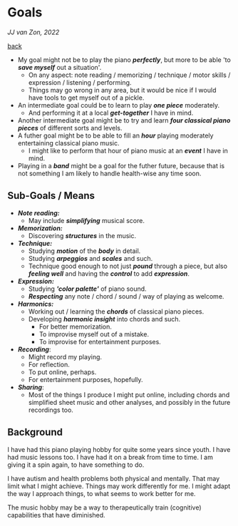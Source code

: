 Goals
=====

*JJ van Zon, 2022*

[back](./)

- My goal might not be to play the piano ***perfectly***, but more to be able 'to ***save myself*** out a situation'.
    - On any aspect: note reading / memorizing / technique / motor skills / expression / listening / performing.
    - Things may go wrong in any area, but it would be nice if I would have tools to get myself out of a pickle.
- An intermediate goal could be to learn to play ***one piece*** moderately.
    - And performing it at a local ***get-together*** I have in mind.
- Another intermediate goal might be to try and learn ***four classical piano pieces*** of different sorts and levels.
- A futher goal might be to be able to fill an ***hour*** playing moderately entertaining classical piano music.
    - I might like to perform that hour of piano music at an ***event*** I have in mind.
- Playing in a ***band*** might be a goal for the futher future, because that is not something I am likely to handle health-wise any time soon.

Sub-Goals / Means
-----------------

- ***Note reading:***
    - May include ***simplifying*** musical score.
- ***Memorization:***
    - Discovering ***structures*** in the music.
- ***Technique:***
    - Studying ***motion*** of the ***body*** in detail.
    - Studying ***arpeggios*** and ***scales*** and such.
    - Technique good enough to not just ***pound*** through a piece, but also ***feeling well*** and having the ***control*** to add ***expression***.
- ***Expression:***
    - Studying ***'color palette'*** of piano sound.
    - ***Respecting*** any note / chord / sound / way of playing as welcome.
- ***Harmonics:***
    - Working out / learning the ***chords*** of classical piano pieces.
    - Developing ***harmonic insight*** into chords and such.
        - For better memorization.
        - To improvise myself out of a mistake.
        - To improvise for entertainment purposes.
- ***Recording***:
    - Might record my playing.
    - For reflection.
    - To put online, perhaps.
    - For entertainment purposes, hopefully.
- ***Sharing***:
    - Most of the things I produce I might put online, including chords and simplified sheet music and other analyses, and possibly in the future recordings too.

Background
----------

I have had this piano playing hobby for quite some years since youth. I have had music lessons too. I have had it on a break from time to time. I am giving it a spin again, to have something to do.

I have autism and health problems both physical and mentally. That may limit what I might achieve. Things may work differently for me. I might adapt the way I approach things, to what seems to work better for me.

The music hobby may be a way to therapeutically train (cognitive) capabilities that have diminished.